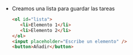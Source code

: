 
- Creamos una lista para guardar las tareas

    ```html
    <ol id="lista">
       <li>Elemento 1</li>
       <li>Elemento 2</li>
    </ol>
    <input placeholder="Escribe un elemento" />
    <button>Añadir</button>
    ```
